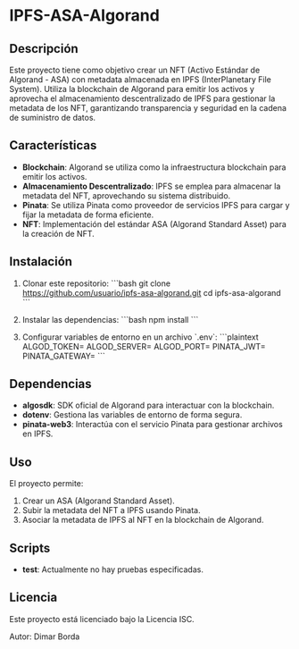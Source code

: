 
# IPFS-ASA-Algorand

## Descripción

Este proyecto tiene como objetivo crear un NFT (Activo Estándar de Algorand - ASA) con metadata almacenada en IPFS (InterPlanetary File System). Utiliza la blockchain de Algorand para emitir los activos y aprovecha el almacenamiento descentralizado de IPFS para gestionar la metadata de los NFT, garantizando transparencia y seguridad en la cadena de suministro de datos.

## Características

- **Blockchain**: Algorand se utiliza como la infraestructura blockchain para emitir los activos.
- **Almacenamiento Descentralizado**: IPFS se emplea para almacenar la metadata del NFT, aprovechando su sistema distribuido.
- **Pinata**: Se utiliza Pinata como proveedor de servicios IPFS para cargar y fijar la metadata de forma eficiente.
- **NFT**: Implementación del estándar ASA (Algorand Standard Asset) para la creación de NFT.

## Instalación

1. Clonar este repositorio:
   \`\`\`bash
   git clone https://github.com/usuario/ipfs-asa-algorand.git
   cd ipfs-asa-algorand
   \`\`\`

2. Instalar las dependencias:
   \`\`\`bash
   npm install
   \`\`\`

3. Configurar variables de entorno en un archivo \`.env\`:
   \`\`\`plaintext
   ALGOD_TOKEN=<algod-token>
   ALGOD_SERVER=<algod-server>
   ALGOD_PORT=<algod-port>
   PINATA_JWT=<pinata-jwt-tokeny>
   PINATA_GATEWAY=<pinata-gateway>
   \`\`\`

## Dependencias

- **algosdk**: SDK oficial de Algorand para interactuar con la blockchain.
- **dotenv**: Gestiona las variables de entorno de forma segura.
- **pinata-web3**: Interactúa con el servicio Pinata para gestionar archivos en IPFS.

## Uso

El proyecto permite:

1. Crear un ASA (Algorand Standard Asset).
2. Subir la metadata del NFT a IPFS usando Pinata.
3. Asociar la metadata de IPFS al NFT en la blockchain de Algorand.

## Scripts

- **test**: Actualmente no hay pruebas especificadas.

## Licencia

Este proyecto está licenciado bajo la Licencia ISC.

Autor: Dimar Borda